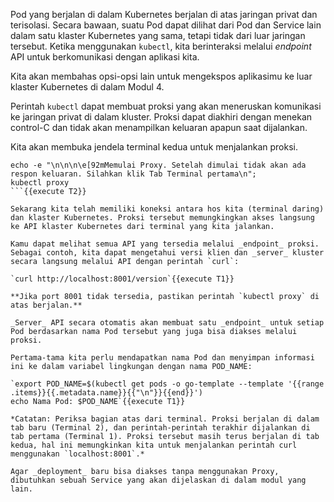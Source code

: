 Pod yang berjalan di dalam Kubernetes berjalan di atas jaringan privat dan terisolasi.
Secara bawaan, suatu Pod dapat dilihat dari Pod dan Service lain dalam satu klaster Kubernetes yang sama, tetapi tidak dari luar jaringan tersebut.
Ketika menggunakan `kubectl`, kita berinteraksi melalui _endpoint_ API untuk berkomunikasi dengan aplikasi kita.

Kita akan membahas opsi-opsi lain untuk mengekspos aplikasimu ke luar klaster Kubernetes di dalam Modul 4.

Perintah `kubectl` dapat membuat proksi yang akan meneruskan komunikasi ke jaringan privat di dalam kluster. Proksi dapat diakhiri dengan menekan control-C dan tidak akan menampilkan keluaran apapun saat dijalankan.

Kita akan membuka jendela terminal kedua untuk menjalankan proksi.

```
echo -e "\n\n\n\e[92mMemulai Proxy. Setelah dimulai tidak akan ada respon keluaran. Silahkan klik Tab Terminal pertama\n"; 
kubectl proxy
```{{execute T2}}

Sekarang kita telah memiliki koneksi antara hos kita (terminal daring) dan klaster Kubernetes. Proksi tersebut memungkingkan akses langsung ke API klaster Kubernetes dari terminal yang kita jalankan.

Kamu dapat melihat semua API yang tersedia melalui _endpoint_ proksi. Sebagai contoh, kita dapat mengetahui versi klien dan _server_ kluster secara langsung melalui API dengan perintah `curl`:

`curl http://localhost:8001/version`{{execute T1}}

**Jika port 8001 tidak tersedia, pastikan perintah `kubectl proxy` di atas berjalan.**

_Server_ API secara otomatis akan membuat satu _endpoint_ untuk setiap Pod berdasarkan nama Pod tersebut yang juga bisa diakses melalui proksi.

Pertama-tama kita perlu mendapatkan nama Pod dan menyimpan informasi ini ke dalam variabel lingkungan dengan nama POD_NAME:

`export POD_NAME=$(kubectl get pods -o go-template --template '{{range .items}}{{.metadata.name}}{{"\n"}}{{end}}')
echo Nama Pod: $POD_NAME`{{execute T1}}

*Catatan: Periksa bagian atas dari terminal. Proksi berjalan di dalam tab baru (Terminal 2), dan perintah-perintah terakhir dijalankan di tab pertama (Terminal 1). Proksi tersebut masih terus berjalan di tab kedua, hal ini memungkinkan kita untuk menjalankan perintah curl menggunakan `localhost:8001`.*

Agar _deployment_ baru bisa diakses tanpa menggunakan Proxy, dibutuhkan sebuah Service yang akan dijelaskan di dalam modul yang lain.
